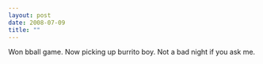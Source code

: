 ```yaml
---
layout: post
date: 2008-07-09
title: ""
---
```

Won bball game. Now picking up burrito boy. Not a bad night if you ask me.